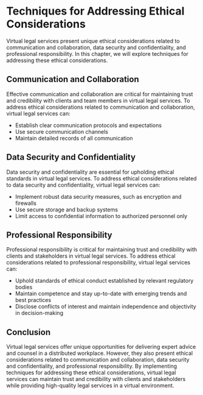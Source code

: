 # Techniques for Addressing Ethical Considerations

Virtual legal services present unique ethical considerations related to communication and collaboration, data security and confidentiality, and professional responsibility. In this chapter, we will explore techniques for addressing these ethical considerations.

Communication and Collaboration
-------------------------------

Effective communication and collaboration are critical for maintaining trust and credibility with clients and team members in virtual legal services. To address ethical considerations related to communication and collaboration, virtual legal services can:

* Establish clear communication protocols and expectations
* Use secure communication channels
* Maintain detailed records of all communication

Data Security and Confidentiality
---------------------------------

Data security and confidentiality are essential for upholding ethical standards in virtual legal services. To address ethical considerations related to data security and confidentiality, virtual legal services can:

* Implement robust data security measures, such as encryption and firewalls
* Use secure storage and backup systems
* Limit access to confidential information to authorized personnel only

Professional Responsibility
---------------------------

Professional responsibility is critical for maintaining trust and credibility with clients and stakeholders in virtual legal services. To address ethical considerations related to professional responsibility, virtual legal services can:

* Uphold standards of ethical conduct established by relevant regulatory bodies
* Maintain competence and stay up-to-date with emerging trends and best practices
* Disclose conflicts of interest and maintain independence and objectivity in decision-making

Conclusion
----------

Virtual legal services offer unique opportunities for delivering expert advice and counsel in a distributed workplace. However, they also present ethical considerations related to communication and collaboration, data security and confidentiality, and professional responsibility. By implementing techniques for addressing these ethical considerations, virtual legal services can maintain trust and credibility with clients and stakeholders while providing high-quality legal services in a virtual environment.
